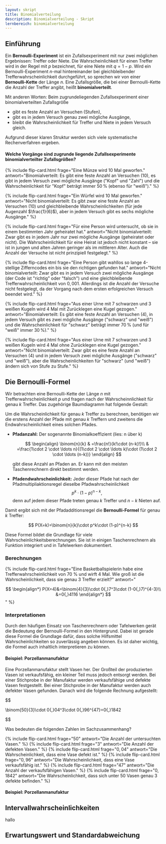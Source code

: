 ```yaml
---
layout: skript
title: Binomialverteilung
description: Binomialverteilung - Skript
lernbereich: binomialverteilung
---
```


## Einführung

Ein **Bernoulli-Experiment** ist ein Zufallsexperiment mit nur zwei möglichen Ergebnissen: Treffer oder Niete. Die Wahrscheinlichkeit für einen Treffer wird in der Regel mit $p$ bezeichnet, für eine Niete mit $q=1-p$. Wird ein Bernoulli-Experiment $n$-mal hintereinander bei gleichbleibender Trefferwahrscheinlichkeit durchgeführt, so sprechen wir von einer **Bernoulli-Kette** der Länge $n$.
Eine Zufallsgröße, die bei einer Bernoulli-Kette die Anzahl der Treffer angibt, heißt **binomialverteilt**.

Mit anderen Worten: Beim zugrundeliegenden Zufallsexperiment einer binomialverteilten Zufallsgröße

- gibt es feste Anzahl an Versuchen (Stufen),
- gibt es in jedem Versuch genau zwei mögliche Ausgänge,
- bleibt die Wahrscheinlichkeit für Treffer und Niete in jedem Versuch gleich.

Aufgrund dieser klaren Struktur werden sich viele systematische Rechenverfahren ergeben.

#### Welche Vorgänge sind zugrunde liegende Zufallsexperimente binomialverteilter Zufallsgrößen?

{% include flip-card.html frage="Eine Münze wird 10 Mal geworfen." antwort="Binomialverteilt: Es gibt eine feste Anzahl an Versuchen (10), es gibt in jedem Versuch zwei mögliche Ausgänge (\"Kopf\" und \"Zahl\") und die Wahrscheinlichkeit für \"Kopf\" beträgt immer 50 % (ebenso für \"weiß\")." %}

{% include flip-card.html frage="Ein Würfel wird 10 Mal geworfen." antwort="Nicht binomialverteilt: Es gibt zwar eine feste Anzahl an Versuchen (10) und gleichbleibende Wahrscheinlichkeiten (für jede Augenzahl $\frac{1}{6}$), aber in jedem Versuch gibt es sechs mögliche Ausgänge." %}

{% include flip-card.html frage="Für eine Person wird untersucht, ob sie in einem bestimmten Jahr geheiratet hat." antwort="Nicht binomialverteilt: Zwar gibt es in jedem Jahr nur zwei mögliche Ausgänge (geheiratet oder nicht). Die Wahrscheinlichkeit für eine Heirat ist jedoch nicht konstant – sie ist in jungen und alten Jahren geringer als im mittleren Alter. Auch die Anzahl der Versuche ist nicht prinzipiell festgelegt." %}

{% include flip-card.html frage="Eine Person gibt wahllos so lange 4-stellige Zifferncodes ein bis sie den richtigen gefunden hat." antwort="Nicht binomialverteilt: Zwar gibt es in jedem Versuch zwei mögliche Ausgänge (der Code ist \"richtig\" oder \"falsch\") und eine gleichbleibende Trefferwahrscheinlichkeit von $0{,}001$. Allerdings ist die Anzahl der Versuche nicht festgelegt, da der Vorgang nach dem ersten erfolgreichen Versuch beendet wird." %}

{% include flip-card.html frage="Aus einer Urne mit 7 schwarzen und 3 weißen Kugeln wird 4 Mal mit Zurücklegen eine Kugel gezogen." antwort="Binomialverteilt: Es gibt eine feste Anzahl an Versuchen (4), in jedem Versuch gibt es zwei mögliche Ausgänge (\"schwarz\" und \"weiß\") und die Wahrscheinlichkeit für \"schwarz\" beträgt immer 70 % (und für \"weiß\" immer 30 %)." %}

{% include flip-card.html frage="Aus einer Urne mit 7 schwarzen und 3 weißen Kugeln wird 4 Mal ohne Zurücklegen eine Kugel gezogen." antwort="Nicht binomialverteilt: Zwar gibt es eine feste Anzahl an Versuchen (4) und in jedem Versuch zwei mögliche Ausgänge (\"schwarz\" und \"weiß\"), aber die Wahrscheinlichkeiten für \"schwarz\" (und \"weiß\") ändern sich von Stufe zu Stufe." %}

## Die Bernoulli-Formel

Wir betrachten eine Bernoulli-Kette der Länge $n$ mit Trefferwahrscheinlichkeit $p$ und fragen nach der Wahrscheinnlichkeit für genau $k$ Treffer. Das zugehörige Baumdiagramm hat folgende Gestalt:

<div id="baumdiagramm-binomialverteilung"></div>

Um die Wahrscheinlichkeit für genau $k$ Treffer zu berechnen, benötigen wir die erstens Anzahl der Pfade mit genau $k$ Treffern und zweitens die Endwahrscheinlichkeit eines solchen Pfades.

- **Pfadanzahl:** Der sogenannte Binomialkoeffizient (lies: n über k)

  $$
    \begin{align}
    \binom{n}{k} & =\frac{n!}{k!\cdot (n-k)!}\\
    & =\frac{1\cdot 2 \cdot \ldots n}{(1\cdot 2 \cdot \ldots k)\cdot (1\cdot 2 \cdot \ldots (n-k))}
    \end{align}
  $$

  gibt diese Anzahl an Pfaden an. Er kann mit den meisten Taschenrechnern direkt bestimmt werden.

- **Pfadendwahrscheinlichkeit:** Jeder dieser Pfade hat nach der Pfadmultipliaktionsregel dieselbe Pfadwahrscheinlichkeit
  $$
  p^k \cdot (1−p)^{n−k},
  $$
  denn auf jedem dieser Pfade treten genau $k$ Treffer und $n−k$ Nieten auf.

Damit ergibt sich mit der Pfadadditionsregel die **Bernoulli-Formel** für genau $k$ Treffer:

$$
P(X=k)=\binom{n}{k}\cdot p^k\cdot (1-p)^{n-k}
$$

Diese Formel bildet die Grundlage für viele Wahrscheinlichkeitsberechnungen. Sie ist in einigen Taschenrechnern als Funktion integriert und in Tafelwerken dokumentiert.

### Berechnungen

{% include flip-card.html
frage="Eine Basketballspielerin habe eine Trefferwahrscheinlichkeit von 70 % und wirft 4 Mal. Wie groß ist die Wahrscheinlichkeit, dass sie genau 3 Treffer erzielt?"
antwort="

$$
\begin{align*}
P(X=4)&=\binom{4}{3}\cdot 0{,}7^3\cdot (1-0{,}7)^{4-3}\\
&=0{,}4116
\end{align*}
$$ "
%}

### Interpretationen

Durch den häufigen Einsatz von Taschenrechnern oder Tafelwerken gerät die Bedeutung der Bernoulli-Formel in den Hintergrund. Dabei ist gerade diese Formel die Grundlage dafür, dass solche Hilfsmittel Wahrscheinlichkeiten so zuverlässig angeben können. Es ist daher wichtig, die Formel auch inhaltlich interpretieren zu können.

#### Beispiel: Porzellanmanufaktur

Eine Porzellanmanufaktur stellt Vasen her. Der Großteil der produzierten Vasen ist verkaufsfähig, ein kleiner Teil muss jedoch entsorgt werden. Bei einer Stichprobe in der Manufaktur werden verkaufsfähige und defekte Vasen festgestellt. Bei einer Stichprobe in der Manufaktur werden auch defekter Vasen gefunden. Danach wird die folgende Rechnung aufgestellt:

$$

\binom{50}{3}\cdot 0{,}04^3\cdot 0{,}96^{47}=0{,}1842

$$

Was bedeuten die folgenden Zahlen im Sachzusammenhang?

{% include flip-card.html frage="$50$" antwort="Die Anzahl der untersuchten Vasen." %}
{% include flip-card.html frage="$3$" antwort="Die Anzahl der defekten Vasen." %}
{% include flip-card.html frage="$0{,}04$" antwort="Die Wahrscheinlichkeit, dass eine Vase defekt ist." %}
{% include flip-card.html frage="$0{,}96$" antwort="Die Wahrscheinlichkeit, dass eine Vase verkaufsfähig ist." %}
{% include flip-card.html frage="$47$" antwort="Die Anzahl der verkaufsfähigen Vasen." %}
{% include flip-card.html frage="$0{,}1842$" antwort="Die Wahrscheinlichkeit, dass sich unter 50 Vasen genau 3 defekte befinden." %}

#### Beispiel: Porzellanmanufaktur

## Intervallwahrscheinlichkeiten

<div id="skript-aufgabe-1">hallo</div>

## Erwartungswert und Standardabweichung
